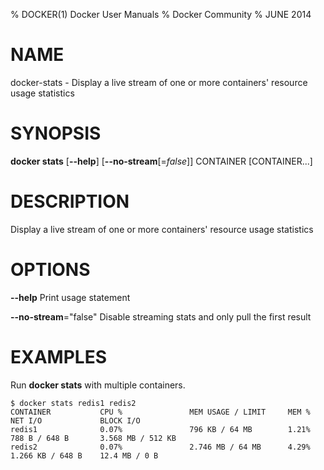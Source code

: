 % DOCKER(1) Docker User Manuals
% Docker Community
% JUNE 2014
# NAME
docker-stats - Display a live stream of one or more containers' resource usage statistics

# SYNOPSIS
**docker stats**
[**--help**]
[**--no-stream**[=*false*]]
CONTAINER [CONTAINER...]

# DESCRIPTION

Display a live stream of one or more containers' resource usage statistics

# OPTIONS
**--help**
  Print usage statement

**--no-stream**="false"
  Disable streaming stats and only pull the first result

# EXAMPLES

Run **docker stats** with multiple containers.

    $ docker stats redis1 redis2
    CONTAINER           CPU %               MEM USAGE / LIMIT     MEM %               NET I/O             BLOCK I/O
    redis1              0.07%               796 KB / 64 MB        1.21%               788 B / 648 B       3.568 MB / 512 KB
    redis2              0.07%               2.746 MB / 64 MB      4.29%               1.266 KB / 648 B    12.4 MB / 0 B
